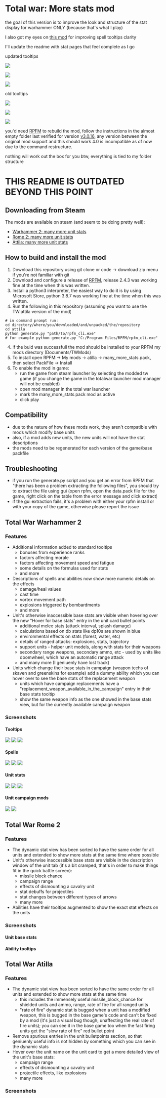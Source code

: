 # Total war: More stats mod
the goal of this version is to improve the look and structure of the stat display for warhammer ONLY
(because that's what I play)

I also got my eyes on [this mod](https://github.com/thunder-zz/warhammer2damagetooltips) for improving spell tooltips clarity

I'll update the readme with stat pages that feel complete as I go

updated tooltips

![](images/new_armor_tooltip.png)

![](images/new_morale_tooltip.png)

![](images/new_melee_def_tooltip.png)

old tooltips

![](images/old_armor_tooltip.png)

![](images/old_morale_tooltip.png)

![](images/old_melee_def_tooltip.png)

 
you'd need [RPFM](https://github.com/Frodo45127/rpfm) to rebuild the mod, follow the instructions in the almost empty folder
last verified for version [v3.0.16](https://github.com/Frodo45127/rpfm/releases/tag/v3.0.16), any version between the original mod support and this should work
4.0 is incompatible as of now due to the command restructure.


nothing will work out the box for you btw, everything is tied to my folder structure 


# THIS README IS OUTDATED BEYOND THIS POINT

## Downloading from Steam

The mods are available on steam (and seem to be doing pretty well):
* [Warhammer 2: many more unit stats](https://steamcommunity.com/sharedfiles/filedetails/?id=2453864146)
* [Rome 2: many more unit stats](https://steamcommunity.com/sharedfiles/filedetails/?id=2453825830)
* [Attila: many more unit stats](https://steamcommunity.com/sharedfiles/filedetails/?id=2453769201)

## How to build and install the mod

1. Download this repository using git clone or code -> download zip menu if you're not familiar with git
2. Download and configure a release of [RPFM](https://github.com/Frodo45127/rpfm), release 2.4.3 was working fine at the time when this was written.
3. Install a python3 interpreter, the easiest way to do it is by using Microsoft Store, python 3.8.7 was working fine at the time when this was written.
4. Run the following in this repository (assuming you want to use the TW:attila version of the mod)
```
# in command prompt run:
cd directory/where/you/downloaded/and/unpacked/the/repository
cd attila
python generate.py "path/to/rpfm_cli.exe"
# for example python generate.py "C:/Program Files/RPFM/rpfm_cli.exe"
```
4. If the buid was successfull the mod should be installed to your RPFM my mods directory (Documents/TWMods)
5. To install open RPFM -> My mods -> atilla -> many_more_stats.pack, then select PackFile -> Install
6. To enable the mod in game:
   - run the game from steam launcher by selecting the modded tw game (if you change the game in the totalwar launcher mod manager will not be enabled)
   - open mod manager in the total war launcher
   - mark the many_more_stats.pack mod as active
   - click play

## Compatibility

- due to the nature of how these mods work, they aren't compatible with mods which modify base units
- also, if a mod adds new units, the new units will not have the stat descriptions
- the mods need to be regenerated for each version of the game/base packfile

## Troubleshooting

- if you run the generate.py script and you get an error from RPFM that "there has been a problem extracting the following files", you should try to extract the file using gui (open rpfm, open the data.pack file for the game, right click on the table from the error message and click extract)
- if the gui extraction fails, it's a problem with either your rpfm install or with your copy of the game, otherwise please report the issue

## Total War Warhammer 2

### Features

- Additional information added to standard tooltips
    - bonuses from experience ranks
    - factors affecting morale
    - factors affecting movement speed and fatigue
    - some details on the formulas used for stats
    - and more
- Descriptions of spells and abilities now show more numeric details on the effects
    - damage/heal values
    - cast time
    - vortex movement path
    - explosions triggered by bombardments
    - and more
- Unit's otherwise inaccessible base stats are visible when hovering over the new "Hover for base stats" entry in the unit card bullet points
    - additional melee stats (attack interval, splash damage)
    - calculations based on db stats like dp10s are shown in blue
    - environmental effects on stats (forest, water, etc)
    - details of ranged attacks: explosions, stats, trajectory
    - support units - helper unit models, along with stats for their weapons
    - secondary range weapons, secondary ammo, etc - used by units like doomwheel, which have an automatic range attack
    - and many more (I geniuenly have lost track)
- Units which change their base stats in campaign (weapon techs of skaven and greenskins for example) add a dummy ability which you can hover over to see the base stats of the replacement weapon
    - units which have campaign replacements have a "replacement_weapon_available_in_the_campaign" entry in their base stats tooltip
    - show the same weapon info as the one showed in the base stats view, but for the currently available campaign weapon

### Screenshots

#### Tooltips

![](images/old_speed_tooltip.png)
![](images/old_morale_tooltip.png)
![](images/old_experiance_tooltip.png)

#### Spells

![](images/spell_simple.png)
![](images/spell_complex.png)
![](images/spell_with_rng.png)

#### Unit stats

![](images/unit_stats_complex.png)
![](images/unit_stats_simple.png)
![](images/unit_stats_secondary_weapon.png)

#### Unit campaign mods

![](images/unit_campaign_weapon_complex.png)
![](images/unit_campaign_weapon_simple.png)

## Total War Rome 2

### Features

- The dynamic stat view has been sorted to have the same order for all units and extended to show more stats at the same time where possible
- Unit's otherwise inaccessible base stats are visible in the description window of the unit tab (it's a bit cramped, that's in order to make things fit in the quick battle screen):
    - missile block chance
    - campaign range
    - effects of dismounting a cavalry unit
    - stat debuffs for projectiles
    - stat changes between different types of arrows
    - many more
- Abilities have their tooltips augmented to show the exact stat effects on the units

### Screenshots

#### Unit base stats


#### Ability tooltips


## Total War Atilla

### Features

- The dynamic stat view has been sorted to have the same order for all units and extended to show more stats at the same time
    - this includes the immensely useful missile_block_chance for shielded units and ammo, range, rate of fire for all ranged units
    - "rate of fire" dynamic stat is bugged when a unit has a modified weapon, this is bugged in the base game's code and can't be fixed by a mod (it's just a visual bug though, unaffecting the real rate of fire units); you can see it in the base game too when the fast firing units get the "slow rate of fire" red bullet point
- Remove spurious entries in the unit bulletpoints section, so that geniuenly useful info is not hidden by something which you can see in the dynamic stats
- Hover over the unit name on the unit card to get a more detailed view of the unit's base stats:
    - campaign range
    - effects of dismounting a cavalry unit
    - projectile effects, like explosions
    - many more

### Screenshots


